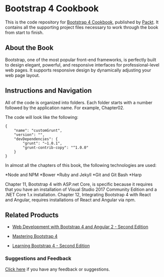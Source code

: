 # Bootstrap 4 Cookbook
This is the code repository for [Bootstrap 4 Cookbook](https://www.packtpub.com/web-development/bootstrap-4-cookbook?utm_source=github&utm_medium=repository&utm_campaign=9781785889295), published by [Packt](https://www.packtpub.com/?utm_source=github). It contains all the supporting project files necessary to work through the book from start to finish.
## About the Book
Bootstrap, one of the most popular front-end frameworks, is perfectly built to design elegant, powerful, and responsive interfaces for professional-level web pages. It supports responsive design by dynamically adjusting your web page layout.


## Instructions and Navigation
All of the code is organized into folders. Each folder starts with a number followed by the application name. For example, Chapter02.



The code will look like the following:
```
{
    "name": "customGrunt",
    "version": "",
    "devDependencies": {
        "grunt": "~1.0.1",
        "grunt-contrib-copy": "^1.0.0"
    }
}
```

In almost all the chapters of this book, the following technologies are used:

*Node and NPM
*Bower
*Ruby and Jekyll
*Git and Git Bash
*Harp

Chapter 11, Bootstrap 4 with ASP.net Core, is specific because it requires that you have an
installation of Visual Studio 2017 Community Edition and a .NET Core 1.x installation.
Chapter 12, Integrating Bootstrap 4 with React and Angular, requires installations of React and
Angular via npm.

## Related Products
* [Web Development with Bootstrap 4 and Angular 2 - Second Edition](https://www.packtpub.com/web-development/web-development-bootstrap-4-and-angular-2-second-edition?utm_source=github&utm_medium=repository&utm_campaign=9781785880810)

* [Mastering Bootstrap 4](https://www.packtpub.com/web-development/mastering-bootstrap-4?utm_source=github&utm_medium=repository&utm_campaign=9781783981120)

* [Learning Bootstrap 4 - Second Edition](https://www.packtpub.com/web-development/learning-bootstrap-4-second-edition?utm_source=github&utm_medium=repository&utm_campaign=9781785881008)

### Suggestions and Feedback
[Click here](https://docs.google.com/forms/d/e/1FAIpQLSe5qwunkGf6PUvzPirPDtuy1Du5Rlzew23UBp2S-P3wB-GcwQ/viewform) if you have any feedback or suggestions.

